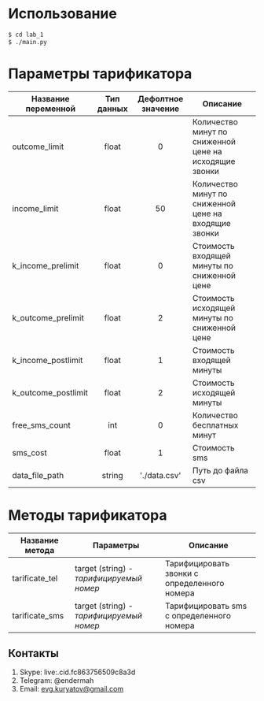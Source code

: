 # Использование
```bash
$ cd lab_1
$ ./main.py
```

# Параметры тарификатора

| Название переменной  | Тип данных | Дефолтное значение | Описание |
| ------------- | :-------------: | :-------------: | ------------- |
|outcome_limit | float | 0 | Количество минут по сниженной цене на исходящие звонки |
|income_limit | float | 50 | Количество минут по сниженной цене на входящие звонки |
|k_income_prelimit | float | 0 | Стоимость входящей минуты по сниженной цене |
|k_outcome_prelimit | float | 2 | Стоимость исходящей минуты по сниженной цене |
|k_income_postlimit | float | 1 | Стоимость входящей минуты |
|k_outcome_postlimit | float | 2 | Стоимость исходящей минуты |
|free_sms_count | int | 0 | Количество бесплатных минут |
|sms_cost | float | 1 | Стоимость sms |
|data_file_path | string | './data.csv' | Путь до файла csv |

# Методы тарификатора

| Название метода  | Параметры | Описание |
| ------------- | -------------  | ------------- |
| tarificate_tel | target (string) - *тарифицируемый номер* | Тарифицировать звонки с определенного номера |
| tarificate_sms | target (string) - *тарифицируемый номер* | Тарифицировать sms с определенного номера |

## Контакты
1. Skype: live:.cid.fc863756509c8a3d
2. Telegram: @endermah
3. Email: evg.kuryatov@gmail.com
